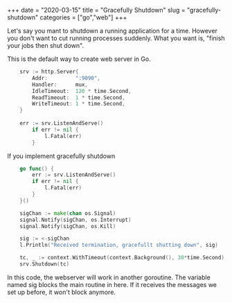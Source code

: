 +++ 
date = "2020-03-15"
title = "Gracefully Shutdown"
slug = "gracefully-shutdown" 
categories = ["go","web"]
+++

Let's say you mant to shutdown a running application for a time.
However you don't want to cut running processes suddenly. What you want is, "finish your jobs then shut down".

This is the default way to create web server in Go.

``` go
	srv := http.Server{
		Addr:         ":9090",
		Handler:      mux,
		IdleTimeout:  120 * time.Second,
		ReadTimeout:  1 * time.Second,
		WriteTimeout: 1 * time.Second,
    }
    
    err := srv.ListenAndServe()
		if err != nil {
			l.Fatal(err)
		}
```
If you implement gracefully shutdown

``` go
	go func() {
		err := srv.ListenAndServe()
		if err != nil {
			l.Fatal(err)
		}
	}()

	sigChan := make(chan os.Signal)
	signal.Notify(sigChan, os.Interrupt)
	signal.Notify(sigChan, os.Kill)

	sig := <-sigChan
	l.Println("Received termination, gracefullt shutting down", sig)

	tc, _ := context.WithTimeout(context.Background(), 30*time.Second)
	srv.Shutdown(tc)
```

In this code, the webserver will work in another goroutine. The variable named sig blocks the main 
routine in here. If it receives the messages we set up before, it won't block anymore.